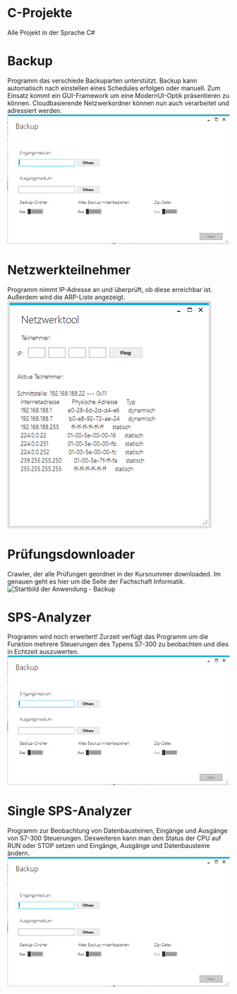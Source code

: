 # C-Projekte
Alle Projekt in der Sprache C#

# Backup
Programm das verschiede Backuparten unterstützt. Backup kann automatisch nach einstellen eines Schedules erfolgen oder manuell. Zum Einsatz kommt ein GUI-Framework um eine ModernUI-Optik präsentieren zu können. Cloudbasierende Netzwerkordner können nun auch verarbeitet und adressiert werden.
![Startbild der Anwendung - Backup](https://github.com/eberlful/C-Projekte/blob/master/Backup/BackupMain.PNG?raw=true)

# Netzwerkteilnehmer
Programm nimmt IP-Adresse an und überprüft, ob diese erreichbar ist. Außerdem wird die ARP-Liste angezeigt.
![Startbild der Anwendung - Backup](https://github.com/eberlful/C-Projekte/blob/master/Netzwerkteilnehmer/MainMenu.PNG?raw=true)

# Prüfungsdownloader
Crawler, der alle Prüfungen geordnet in der Kursnummer downloaded. Im genauen geht es hier um die Seite der Fachschaft Informatik.
![Startbild der Anwendung - Backup](https://github.com/eberlful/C-Projekte/blob/master/Pr%C3%BCfungsdownlaoder/MainMenu.PNG?raw=true)

# SPS-Analyzer
Programm wird noch erweitert!
Zurzeit verfügt das Programm um die Funktion mehrere Steuerungen des Typens S7-300 zu beobachten und dies in Echtzeit auszuwerten.
![Startbild der Anwendung - Backup](https://github.com/eberlful/C-Projekte/blob/master/Backup/BackupMain.PNG?raw=true)

# Single SPS-Analyzer
Programm zur Beobachtung von Datenbausteinen, Eingänge und Ausgänge von S7-300 Steuerungen. Desweiteren kann man den Status der CPU auf RUN oder STOP setzen und Eingänge, Ausgänge und Datenbausteine ändern.
![Startbild der Anwendung - Backup](https://github.com/eberlful/C-Projekte/blob/master/Backup/BackupMain.PNG?raw=true)